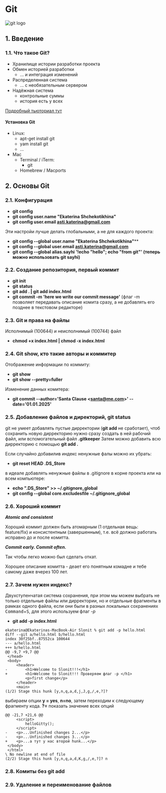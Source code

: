 # Git 
![git logo](https://upload.wikimedia.org/wikipedia/commons/thumb/e/e0/Git-logo.svg/1920px-Git-logo.svg.png)
## 1. Введение
### 1.1. Что такое Git? 

- Хранилище истории разработки проекта
- Обмен историей разработки
    - ... и интеграция изменений
- Распределенная система 
    - ... с необязательным сервером
- Надёжная система
    - контрольные суммы
    - история есть у всех

[Подробный тьюториал тут](https://www.youtube.com/watch?v=W4hoc24K93E&list=PLDyvV36pndZFHXjXuwA_NywNrVQO0aQqb&index=2 "видео на ютюб")

#### Установка Git

- Linux:
    - apt-get install git
    - yam install git
    - ...
- Mac
    - Terminal / iTerm:
        - git
    - Homebrew / Macports

## 2. Основы Git
### 2.1. Конфигурация
- **git config**
- **git config user.name "Ekaterina Shchekotikhina"**
- **git config user.email asti.katerina@gmail.com**

Эти настройи лучше делать глобальными, а не для каждого проекта:

- **git config --global user.name "Ekaterina Shchekotikhina"****
- **git config --global user.email asti.katerina@gmail.com**
- **git config --global alias.sayhi '!echo "hello"; echo "from git"' (теперь можно использовать git sayhi)**

### 2.2. Создание репозитория, первый коммит
- **git init**
- **git status**
- **git add . | git add index.html**
- **git commit -m 'here we write our commit message'** (флаг -m позволяет передавать описание комита сразу, а не добавлять его позднее в текстовом редакторе)

### 2.3. Git и права на файлы

Исполнимый (100644) и неисполнимый (100744) файл

- **chmod +x index.html | chmod -x index.html**

### 2.4. Git show, кто такие авторы и коммитер

Отображение информации по коммиту: 

- **git show**
- **git show --pretty=fuller**

Изменение данных комитера: 

- **git commit --author='Santa Clause \<santa@me.com\>' --date='01.01.2025'**

### 2.5. Добавление файлов и директорий, git status

git не умеет добавлять пустые дирректории (**git add** не сработает), чтоб сохранить новую дирректорию нужно сразу создать в ней рабочий файл, или вспомогательный файл **.gitkeeper** Затем можно добавить всю дирректорию с помощью **git add .**

Если случайно добавилив индекс ненужные фалы можно их убрать:

- **git reset HEAD .DS_Store**

в идеале добавлять ненужные файлы в .gitignore в корне проекта или на всем компьютере: 

- **echo ".DS_Store" >> ~/.gitignore_global**
- **git config --global core.excludesfile ~/.gitignore_global**

### 2.6. Хороший коммит

***Atomic and consistent***

Хороший коммит должен быть атомарным (1 отдельная вещь: feature/fix) и консистентным (завершенным), т.е. всё должно работать исправно до и после комитта.

***Commit early. Commit often.***

Так чтобы легко можно был сделать откат. 

Хорошее описание комитта - деает его понятным комадне и тебе самому даже вчерез 100 лет.

### 2.7. Зачем нужен индекс?

Двухступенчатая система сохранения, при этом мы можем выбрать не только  отдельные файлы или дирректории, но и отдельные фрагменты в рамках одного файла, если они были в разных локальных сохранениях <kbd>Command</kbd>+<kbd>S</kbd>, для этого используем флаг *-p*

- **git add -p index.html**

```
ekaterina@Ekaterinas-MacBook-Air Slonit % git add -p hello.html
diff --git a/hello.html b/hello.html
index 30f25bf..87552ca 100644
--- a/hello.html
+++ b/hello.html
@@ -9,7 +9,7 @@
 </head>
 <body>
     <header>
-        <h1>Welcome to Slonit!!!</h1>
+        <h1>Welcome to Slonit!!! Проверяем флаг -p </h1>
         <p>first change</p>
     </header>
     <main>
(1/2) Stage this hunk [y,n,q,a,d,j,J,g,/,e,?]?
```

выбираем опции **y = yes**, **n=no**, затем переходим к следующему фрагменту кода.
**?=** показать значение всех опций

```
@@ -21,7 +21,6 @@
     <script>
         helloGitty();
     </script>
-    <p>...Unfinished changes 2...</p> 
-    <p>...Unfinished changes 3...</p>
+    <p>...а тут у нас второй hunk...</p> 
 </body>
 </html>
\ No newline at end of file
(2/2) Stage this hunk [y,n,q,a,d,K,g,/,e,?]? n
```

### 2.8. Комиты без git add
### 2.9. Удаление и переименование файлов
